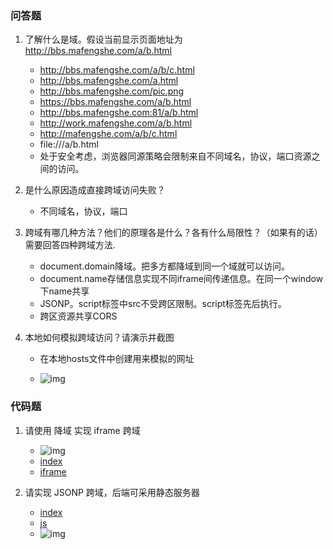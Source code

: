 ### 问答题
1. 了解什么是域。假设当前显示页面地址为 http://bbs.mafengshe.com/a/b.html
    * http://bbs.mafengshe.com/a/b/c.html
    * http://bbs.mafengshe.com/a.html
    * http://bbs.mafengshe.com/pic.png
    * https://bbs.mafengshe.com/a/b.html
    * http://bbs.mafengshe.com:81/a/b.html
    * http://work.mafengshe.com/a/b.html
    * http://mafengshe.com/a/b/c.html
    * file:///a/b.html
    * 处于安全考虑，浏览器同源策略会限制来自不同域名，协议，端口资源之间的访问。

1. 是什么原因造成直接跨域访问失败？
    * 不同域名，协议，端口

1. 跨域有哪几种方法？他们的原理各是什么？各有什么局限性？（如果有的话）需要回答四种跨域方法.
    * document.domain降域。把多方都降域到同一个域就可以访问。
    * document.name存储信息实现不同iframe间传递信息。在同一个window下name共享
    * JSONP。script标签中src不受跨区限制。script标签先后执行。
    * 跨区资源共享CORS

1. 本地如何模拟跨域访问？请演示并截图
    * 在本地hosts文件中创建用来模拟的网址

    * ![img](https://a735315482.github.io/mfs-homework/picture/hosts.jpg)
    

### 代码题
1. 请使用 降域 实现 iframe 跨域
    * ![img](https://a735315482.github.io/mfs-homework/picture/降域方式实现跨区.jpg)
    * [index](https://github.com/a735315482/mfs-homework/blob/master/41-50/41%E9%99%8D%E5%9F%9F%E8%B7%A8%E5%8C%BA.html)
    * [iframe](https://github.com/a735315482/mfs-homework/blob/master/41-50/36.html)

1. 请实现 JSONP 跨域，后端可采用静态服务器
    * [index](https://github.com/a735315482/mfs-homework/blob/master/41-50/41JSONP.html)
    * [js](https://github.com/a735315482/mfs-homework/blob/master/41-50/41data.js)
    * ![img](https://a735315482.github.io/mfs-homework/picture/41JSONP.jpg)
